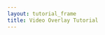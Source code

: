 ```yaml
---
layout: tutorial_frame
title: Video Overlay Tutorial
---
```

<script type="module">
	import L, {Map, TileLayer, LatLngBounds, VideoOverlay} from 'leaflet';

	const map = new Map('map');

	const tiles = new TileLayer('https://tile.openstreetmap.org/{z}/{x}/{y}.png', {
		maxZoom: 19,
		attribution: '&copy; <a href="http://www.openstreetmap.org/copyright">OpenStreetMap</a>'
	}).addTo(map);

	const videoUrls = [
		'https://www.mapbox.com/bites/00188/patricia_nasa.webm',
		'https://www.mapbox.com/bites/00188/patricia_nasa.mp4'
	];
	const errorOverlayUrl = 'https://cdn-icons-png.flaticon.com/512/110/110686.png';
	const bounds = new LatLngBounds([[32, -130], [13, -100]]);

	map.fitBounds(bounds);

	const videoOverlay = new VideoOverlay(videoUrls, bounds, {
		opacity: 0.8,
		errorOverlayUrl,
		interactive: true,
		autoplay: true,
		muted: true,
		playsInline: true
	}).addTo(map);


	globalThis.L = L; // only for debugging in the developer console
	globalThis.map = map; // only for debugging in the developer console
</script>
